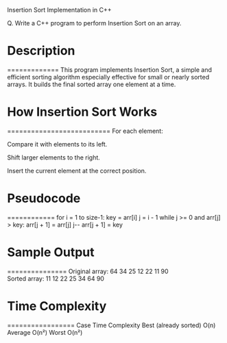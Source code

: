 Insertion Sort Implementation in C++

Q. Write a C++ program to perform Insertion Sort on an array.



# Description
=============
This program implements Insertion Sort, a simple and efficient sorting algorithm especially effective for small or nearly sorted arrays. It builds the final sorted array one element at a time.



# How Insertion Sort Works
==========================
For each element:

Compare it with elements to its left.

Shift larger elements to the right.

Insert the current element at the correct position.



# Pseudocode
============
for i = 1 to size-1:
    key = arr[i]
    j = i - 1
    while j >= 0 and arr[j] > key:
        arr[j + 1] = arr[j]
        j--
    arr[j + 1] = key



# Sample Output
===============
Original array: 64 34 25 12 22 11 90  
Sorted array: 11 12 22 25 34 64 90



# Time Complexity
=================
Case					Time Complexity
Best (already sorted)	O(n)
Average					O(n²)
Worst					O(n²)
